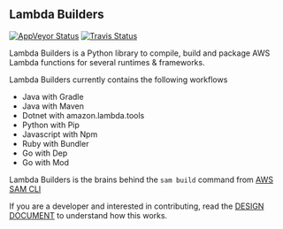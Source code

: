 ## Lambda Builders

[![AppVeyor Status](https://ci.appveyor.com/api/projects/status/txv6gk69614727nu?svg=true)](https://ci.appveyor.com/project/sanathkr/aws-lambda-builders-3bxwl)
[![Travis Status](https://travis-ci.org/awslabs/aws-lambda-builders.svg?branch=develop)](https://travis-ci.org/awslabs/aws-lambda-builders)

Lambda Builders is a Python library to compile, build and package AWS Lambda functions for several runtimes & 
frameworks.

Lambda Builders currently contains the following workflows

* Java with Gradle
* Java with Maven
* Dotnet with amazon.lambda.tools
* Python with Pip
* Javascript with Npm
* Ruby with Bundler
* Go with Dep
* Go with Mod

Lambda Builders is the brains behind the `sam build` command from [AWS SAM CLI](https://github.com/awslabs/aws-sam-cli)

If you are a developer and interested in contributing, read the [DESIGN DOCUMENT](./DESIGN.md) to understand how this works.
